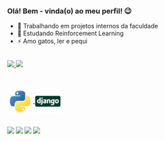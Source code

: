 ### Olá! Bem - vinda(o) ao meu perfil! 😉

- 🔭 Trabalhando em projetos internos da faculdade
- 🌱 Estudando Reinforcement Learning
- ⚡ Amo gatos, ler e pequi
##
 <div>
  <a href="https://github.com/isadoramesquitaa">
  <img height="160em" src="https://github-readme-stats.vercel.app/api?username=isadoramesquitaa&show_icons=true&theme=dracula&include_all_commits=true&count_private=true"/>
  <img height="160em" src="https://github-readme-stats.vercel.app/api/top-langs/?username=isadoramesquitaa&layout=compact&langs_count=7&theme=dracula"/>
</div>
  
## 
 <div style="display: inline_block"><br>
  <img align="center" alt="Isa-Python" height="60" width="60" src="https://raw.githubusercontent.com/devicons/devicon/master/icons/python/python-original.svg">
  <img align="center" alt="Isa-Django" height="60" width="60" src="https://github.com/devicons/devicon/blob/00f02ef57fb7601fd1ddcc2fe6fe670fef3ae3e4/icons/django/django-original.svg">
</div> 

##
  <a href="https://www.instagram.com/isadorastefanyrrm/" target="_blank"><img src="https://img.shields.io/badge/-Instagram-%23E4405F?style=for-the-badge&logo=instagram&logoColor=white" target="_blank"></a>
 <a href="Isadora Stéfany#8223" target="_blank"><img src="https://img.shields.io/badge/Discord-7289DA?style=for-the-badge&logo=discord&logoColor=white" target="_blank"></a> 
  <a href = "mailto:isadorastefany.isa@gmail.com"><img src="https://img.shields.io/badge/-Gmail-%23333?style=for-the-badge&logo=gmail&logoColor=white" target="_blank"></a>
  <a href="https://www.linkedin.com/in/isadora-st%C3%A9fany-895b77190/" target="_blank"><img src="https://img.shields.io/badge/-LinkedIn-%230077B5?style=for-the-badge&logo=linkedin&logoColor=white" target="_blank"></a> 
